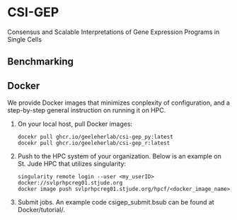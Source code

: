 # CSI-GEP
Consensus and Scalable Interpretations of Gene Expression Programs in Single Cells

## Benchmarking 
## Docker
We provide Docker images that minimizes conplexity of configuration, and a step-by-step general instruction on running it on HPC.
1. On your local host, pull Docker images:
   ```
   docekr pull ghcr.io/geeleherlab/csi-gep_py:latest
   docekr pull ghcr.io/geeleherlab/csi-gep_r:latest
   ```
2. Push to the HPC system of your organization. Below is an example on St. Jude HPC that utilizes singularity:
   ```
   singularity remote login --user <my_userID> docker://svlprhpcreg01.stjude.org
   docker image push svlprhpcreg01.stjude.org/hpcf/<docker_image_name>
   ```
3. Submit jobs. An example code csigep_submit.bsub can be found at Docker/tutorial/.
